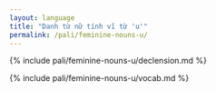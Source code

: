 ```yaml
---
layout: language
title: "Danh từ nữ tính vĩ từ 'u'"
permalink: /pali/feminine-nouns-u/
---
```


{% include pali/feminine-nouns-u/declension.md %}

{% include pali/feminine-nouns-u/vocab.md %}